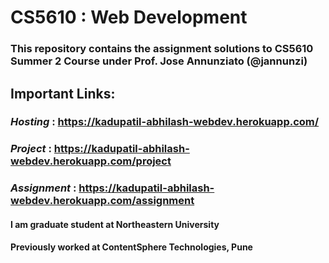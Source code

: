 # **CS5610 : Web Development**

### This repository contains the assignment solutions to CS5610 Summer 2 Course under Prof. Jose Annunziato (@jannunzi)

## **Important Links:**

### _Hosting_ : https://kadupatil-abhilash-webdev.herokuapp.com/
### _Project_ : https://kadupatil-abhilash-webdev.herokuapp.com/project
### _Assignment_ : https://kadupatil-abhilash-webdev.herokuapp.com/assignment

#### I am graduate student at **Northeastern University**
#### Previously worked at ContentSphere Technologies, Pune